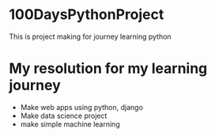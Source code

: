 # 100DaysPythonProject
This is project making for journey learning python
# My resolution for my learning journey
- Make web apps using python, django
- Make data science project
- make simple machine learning

